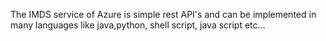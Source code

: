 The IMDS service of Azure is simple rest API's and can be implemented in many languages like java,python, shell script, java script etc...

